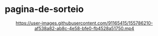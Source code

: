 # pagina-de-sorteio
 


<div align="center" style="border-radius: 5px;">

https://user-images.githubusercontent.com/91165415/155786210-af538a82-ab8c-4e58-bfe0-fb4528a51750.mp4

</div>

